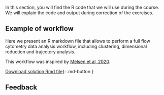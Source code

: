 
In this section, you will find the R code that we will use during the course. We will explain the code and output during correction of the exercises.

<!-- This is commented text -->

## Example of workflow

Here we present an R markdown file that allows to perform a full flow cytometry data analysis workflow, including clustering, dimensional reduction and trajectory analysis.

This workflow was inspired by [Melsen et al, 2020](https://journals.aai.org/jimmunol/article/205/3/864/60873/A-Comprehensive-Workflow-for-Applying-Single-Cell).

[Download solution Rmd file](../../assets/scripts/Workflow_clustering_pseudotime.Rmd){: .md-button }


## Feedback










